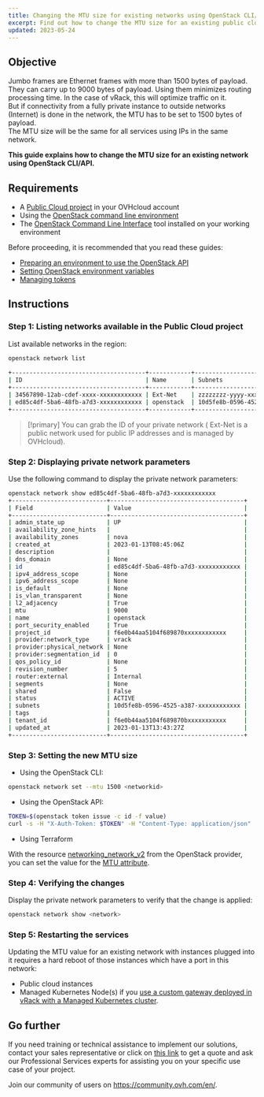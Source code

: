 ```yaml
---
title: Changing the MTU size for existing networks using OpenStack CLI/API (EN)
excerpt: Find out how to change the MTU size for an existing public cloud network using OpenStack CLI/API
updated: 2023-05-24
---
```


## Objective

Jumbo frames are Ethernet frames with more than 1500 bytes of payload. They can carry up to 9000 bytes of payload. Using them minimizes routing processing time. In the case of vRack, this will optimize traffic on it.<br>
But if connectivity from a fully private instance to outside networks (Internet) is done in the network, the MTU has to be set to 1500 bytes of payload.<br>
The MTU size will be the same for all services using IPs in the same network.

**This guide explains how to change the MTU size for an existing network using OpenStack CLI/API.**

## Requirements

- A [Public Cloud project](https://www.ovhcloud.com/es-es/public-cloud/) in your OVHcloud account
- Using the [OpenStack command line environment](prepare_the_environment_for_using_the_openstack_api1.)
- The [OpenStack Command Line Interface](https://docs.openstack.org/newton/user-guide/common/cli-install-openstack-command-line-clients.html) tool installed on your working environment

Before proceeding, it is recommended that you read these guides:

- [Preparing an environment to use the OpenStack API](prepare_the_environment_for_using_the_openstack_api1.)
- [Setting OpenStack environment variables](loading_openstack_environment_variables1.)
- [Managing tokens](managing_tokens1.)

## Instructions

### Step 1: Listing networks available in the Public Cloud project

List available networks in the region:

```bash
openstack network list
 
+--------------------------------------+------------+-------------------------------------+
| ID                                   | Name       | Subnets                             |
+--------------------------------------+------------+-------------------------------------+
| 34567890-12ab-cdef-xxxx-xxxxxxxxxxxx | Ext-Net    | zzzzzzzz-yyyy-xxxx-yyyy-xxxxxxxxxxxx|
| ed85c4df-5ba6-48fb-a7d3-xxxxxxxxxxxx | openstack  | 10d5fe8b-0596-4525-a387-xxxxxxxxxxxx|
+--------------------------------------+------------+-------------------------------------+
```

> [!primary]
> You can grab the ID of your private network ( Ext-Net is a public network used for public IP addresses and is managed by OVHcloud).

### Step 2: Displaying private network parameters

Use the following command to display the private network parameters:

```bash
openstack network show ed85c4df-5ba6-48fb-a7d3-xxxxxxxxxxxx
+---------------------------+--------------------------------------+
| Field                     | Value                                |
+---------------------------+--------------------------------------+
| admin_state_up            | UP                                   |
| availability_zone_hints   |                                      |
| availability_zones        | nova                                 |
| created_at                | 2023-01-13T08:45:06Z                 |
| description               |                                      |
| dns_domain                | None                                 |
| id                        | ed85c4df-5ba6-48fb-a7d3-xxxxxxxxxxxx |
| ipv4_address_scope        | None                                 |
| ipv6_address_scope        | None                                 |
| is_default                | None                                 |
| is_vlan_transparent       | None                                 |
| l2_adjacency              | True                                 |
| mtu                       | 9000                                 |
| name                      | openstack                            |
| port_security_enabled     | True                                 |
| project_id                | f6e0b44aa5104f689870xxxxxxxxxxxx     |
| provider:network_type     | vrack                                |
| provider:physical_network | None                                 |
| provider:segmentation_id  | 0                                    |
| qos_policy_id             | None                                 |
| revision_number           | 5                                    |
| router:external           | Internal                             |
| segments                  | None                                 |
| shared                    | False                                |
| status                    | ACTIVE                               |
| subnets                   | 10d5fe8b-0596-4525-a387-xxxxxxxxxxxx |
| tags                      |                                      |
| tenant_id                 | f6e0b44aa5104f689870bxxxxxxxxxxx     |
| updated_at                | 2023-01-13T13:43:27Z                 |
+---------------------------+--------------------------------------+
```

### Step 3: Setting the new MTU size

- Using the OpenStack CLI:

```bash
openstack network set --mtu 1500 <networkid>
```

- Using the OpenStack API:

```bash
TOKEN=$(openstack token issue -c id -f value)
curl -s -H "X-Auth-Token: $TOKEN" -H "Content-Type: application/json"  -H "Accept: application/json" -X PUT -d '{"network": {"mtu": 1500}}' https://network.compute.<region>.cloud.ovh.net/v2.0/networks/<networkid>
```

- Using Terraform

With the resource [networking_network_v2](https://registry.terraform.io/providers/terraform-provider-openstack/openstack/latest/docs/resources/networking_network_v2) from the OpenStack provider, you can set the value for the [MTU attribute](https://registry.terraform.io/providers/terraform-provider-openstack/openstack/latest/docs/resources/networking_network_v2#mtu).

### Step 4: Verifying the changes

Display the private network parameters to verify that the change is applied:

```bash
openstack network show <network>
```

### Step 5: Restarting the services

Updating the MTU value for an existing network with instances plugged into it requires a hard reboot of those instances which have a port in this network:

- Public cloud instances
- Managed Kubernetes Node(s) if you [use a custom gateway deployed in vRack with a Managed Kubernetes cluster](vrack-k8s-custom-gateway1.).

## Go further

If you need training or technical assistance to implement our solutions, contact your sales representative or click on [this link](https://www.ovhcloud.com/es-es/professional-services/) to get a quote and ask our Professional Services experts for assisting you on your specific use case of your project.

Join our community of users on <https://community.ovh.com/en/>.
